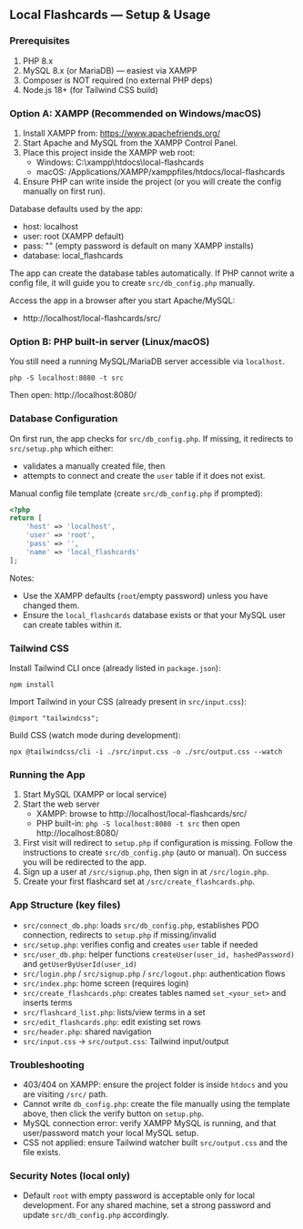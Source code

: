 ## Local Flashcards — Setup & Usage

### Prerequisites

1. PHP 8.x
2. MySQL 8.x (or MariaDB) — easiest via XAMPP
3. Composer is NOT required (no external PHP deps)
4. Node.js 18+ (for Tailwind CSS build)

### Option A: XAMPP (Recommended on Windows/macOS)

1. Install XAMPP from: https://www.apachefriends.org/
2. Start Apache and MySQL from the XAMPP Control Panel.
3. Place this project inside the XAMPP web root:
   - Windows: C:\\xampp\\htdocs\\local-flashcards
   - macOS: /Applications/XAMPP/xamppfiles/htdocs/local-flashcards
4. Ensure PHP can write inside the project (or you will create the config manually on first run).

Database defaults used by the app:
- host: localhost
- user: root (XAMPP default)
- pass: "" (empty password is default on many XAMPP installs)
- database: local_flashcards

The app can create the database tables automatically. If PHP cannot write a config file, it will guide you to create `src/db_config.php` manually.

Access the app in a browser after you start Apache/MySQL:
- http://localhost/local-flashcards/src/

### Option B: PHP built-in server (Linux/macOS)

You still need a running MySQL/MariaDB server accessible via `localhost`.

```
php -S localhost:8080 -t src
```

Then open: http://localhost:8080/

### Database Configuration

On first run, the app checks for `src/db_config.php`. If missing, it redirects to `src/setup.php` which either:
- validates a manually created file, then
- attempts to connect and create the `user` table if it does not exist.

Manual config file template (create `src/db_config.php` if prompted):

```php
<?php
return [
    'host' => 'localhost',
    'user' => 'root',
    'pass' => '',
    'name' => 'local_flashcards'
];
```

Notes:
- Use the XAMPP defaults (`root`/empty password) unless you have changed them.
- Ensure the `local_flashcards` database exists or that your MySQL user can create tables within it.

### Tailwind CSS

Install Tailwind CLI once (already listed in `package.json`):
```
npm install
```

Import Tailwind in your CSS (already present in `src/input.css`):
```
@import "tailwindcss";
```

Build CSS (watch mode during development):
```
npx @tailwindcss/cli -i ./src/input.css -o ./src/output.css --watch
```

### Running the App

1. Start MySQL (XAMPP or local service)
2. Start the web server
   - XAMPP: browse to http://localhost/local-flashcards/src/
   - PHP built-in: `php -S localhost:8080 -t src` then open http://localhost:8080/
3. First visit will redirect to `setup.php` if configuration is missing. Follow the instructions to create `src/db_config.php` (auto or manual). On success you will be redirected to the app.
4. Sign up a user at `/src/signup.php`, then sign in at `/src/login.php`.
5. Create your first flashcard set at `/src/create_flashcards.php`.

### App Structure (key files)

- `src/connect_db.php`: loads `src/db_config.php`, establishes PDO connection, redirects to `setup.php` if missing/invalid
- `src/setup.php`: verifies config and creates `user` table if needed
- `src/user_db.php`: helper functions `createUser(user_id, hashedPassword)` and `getUserByUserId(user_id)`
- `src/login.php` / `src/signup.php` / `src/logout.php`: authentication flows
- `src/index.php`: home screen (requires login)
- `src/create_flashcards.php`: creates tables named `set_<your_set>` and inserts terms
- `src/flashcard_list.php`: lists/view terms in a set
- `src/edit_flashcards.php`: edit existing set rows
- `src/header.php`: shared navigation
- `src/input.css` → `src/output.css`: Tailwind input/output

### Troubleshooting

- 403/404 on XAMPP: ensure the project folder is inside `htdocs` and you are visiting `/src/` path.
- Cannot write `db_config.php`: create the file manually using the template above, then click the verify button on `setup.php`.
- MySQL connection error: verify XAMPP MySQL is running, and that user/password match your local MySQL setup.
- CSS not applied: ensure Tailwind watcher built `src/output.css` and the file exists.

### Security Notes (local only)

- Default `root` with empty password is acceptable only for local development. For any shared machine, set a strong password and update `src/db_config.php` accordingly.